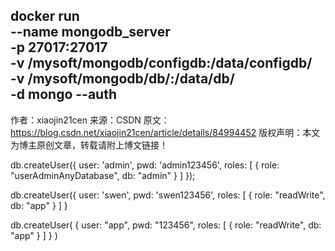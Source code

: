 docker run  \
--name mongodb_server \
-p 27017:27017  \
-v /mysoft/mongodb/configdb:/data/configdb/ \
-v /mysoft/mongodb/db/:/data/db/ \
-d mongo --auth
--------------------- 
作者：xiaojin21cen 
来源：CSDN 
原文：https://blog.csdn.net/xiaojin21cen/article/details/84994452 
版权声明：本文为博主原创文章，转载请附上博文链接！

db.createUser({ user: 'admin', pwd: 'admin123456', roles: [ { role: "userAdminAnyDatabase", db: "admin" } ] });


db.createUser({ user: 'swen', pwd: 'swen123456', roles: [ { role: "readWrite", db: "app" } ] }


db.createUser(
  {
    user: "app",
    pwd: "123456",
    roles: [ { role: "readWrite", db: "app" } ]
  }
)